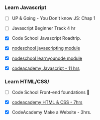 ### Learn Javascript
- [ ] UP & Going - You Don't know JS: Chap 1
- [ ] Javascript Beginner Track 4 hr 
- [x] Code School Javascript Roadtrip.
- [x] [nodeschool javascripting module](https://github.com/sethvincent/javascripting)
- [x] [nodeschool learnyounode module](https://github.com/workshopper/learnyounode)
- [x] [codeacademy Javascript - 11 hrs](https://www.codecademy.com/en/tracks/javascript)


### Learn HTML/CSS/
- [ ] Code School Front-end foundations :rabbit:
- [x] [codeacademy HTML & CSS - 7hrs](https://www.codecademy.com/en/tracks/web)
- [x] CodeAcademy Make a Website - 3hrs.


